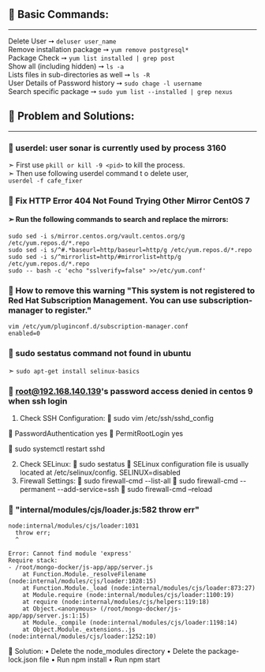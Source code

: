 ## 📢 Basic Commands:
---
Delete User ➙  `deluser user_name`  
Remove installation package ➙ `yum remove postgresql*`  
Package Check ➙ `yum list installed | grep post`  
Show all (including hidden) ➙ `ls -a`  
Lists files in sub-directories as well ➙ `ls -R`  
User Details of Password history ➙ `sudo chage -l username`  
Search specific package ➙ `sudo yum list --installed | grep nexus`  

## 📢 Problem and Solutions:
---
### 🎯 userdel: user sonar is currently used by process 3160

➣	First use `pkill or kill -9 <pid>` to kill the process.  
➣	Then use following userdel command t o delete user,  
`userdel -f cafe_fixer`

### 🎯 Fix HTTP Error 404 Not Found Trying Other Mirror CentOS 7

#### ➣	Run the following commands to search and replace the mirrors:

```
sudo sed -i s/mirror.centos.org/vault.centos.org/g /etc/yum.repos.d/*.repo
sudo sed -i s/^#.*baseurl=http/baseurl=http/g /etc/yum.repos.d/*.repo
sudo sed -i s/^mirrorlist=http/#mirrorlist=http/g /etc/yum.repos.d/*.repo
sudo -- bash -c 'echo "sslverify=false" >>/etc/yum.conf'
```     


### 🎯 How to remove this warning "This system is not registered to Red Hat Subscription Management. You can use subscription-manager to register."

```
vim /etc/yum/pluginconf.d/subscription-manager.conf  
enabled=0
```   

### 🎯 sudo sestatus command not found in ubuntu

➣   ```sudo apt-get install selinux-basics```   

### 🎯 root@192.168.140.139's password access denied in centos 9 when ssh login

1.	Check SSH Configuration:
	sudo vim /etc/ssh/sshd_config

	PasswordAuthentication yes
	PermitRootLogin yes

	sudo systemctl restart sshd

2.	Check SELinux:
	sudo sestatus
	SELinux configuration file is usually located at /etc/selinux/config.
SELINUX=disabled
3.	Firewall Settings:
	sudo firewall-cmd --list-all
	sudo firewall-cmd --permanent --add-service=ssh
	sudo firewall-cmd –reload

### 🎯 "internal/modules/cjs/loader.js:582 throw err"

 	node:internal/modules/cjs/loader:1031
 	  throw err;
 	  ^
 	
 	Error: Cannot find module 'express'
 	Require stack:
 	- /root/mongo-docker/js-app/app/server.js
 	    at Function.Module._resolveFilename (node:internal/modules/cjs/loader:1028:15)
 	    at Function.Module._load (node:internal/modules/cjs/loader:873:27)
 	    at Module.require (node:internal/modules/cjs/loader:1100:19)
 	    at require (node:internal/modules/cjs/helpers:119:18)
 	    at Object.<anonymous> (/root/mongo-docker/js-app/app/server.js:1:15)
 	    at Module._compile (node:internal/modules/cjs/loader:1198:14)
 	    at Object.Module._extensions..js (node:internal/modules/cjs/loader:1252:10)
	Solution: 
•	Delete the node_modules directory
•	Delete the package-lock.json file
•	Run npm install
•	Run npm start
